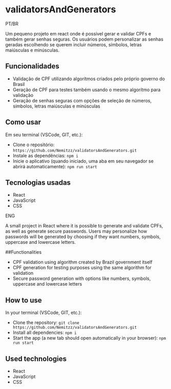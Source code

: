 # validatorsAndGenerators
PT/BR

Um pequeno projeto em react onde é possível gerar e validar CPFs e também gerar senhas seguras.
Os usuários podem personalizar as senhas geradas escolhendo se querem incluir números, símbolos, letras maiúsculas e minúsculas.

## Funcionalidades
- Validação de CPF utilizando algorítmos criados pelo próprio governo do Brasil
- Geração de CPF para testes também usando o mesmo algorítmo para validação
- Geração de senhas seguras com opções de seleção de números, símbolos, letras maiúsculas e minúsculas

## Como usar
Em seu terminal (VSCode, GIT, etc.):
- Clone o repositório: `https://github.com/Nemitzz/validatorsAndGenerators.git`
- Instale as dependências: `npm i`
- Inicie o aplicativo (quando iniciado, uma aba em seu navegador se abrirá automaticamente): `npm run start`

## Tecnologias usadas
- React
- JavaScript
- CSS


ENG

A small project in React where it is possible to generate and validate CPFs, as well as generate secure passwords.
Users may personalize how passwords will be generated by choosing if they want numbers, symbols, uppercase and lowercase letters.

##Functionalities
- CPF validation using algorithm created by Brazil government itself
- CPF generation for testing purposes using the same algorithm for validation
- Secure password generation with options like numbers, symbols, uppercase and lowercase letters

## How to use
In your terminal (VSCode, GIT, etc.):
- Clone the repository: `git clone https://github.com/Nemitzz/validatorsAndGenerators.git`
- Install all dependencies: `npm i`
- Start the app (a new tab should open automatically in your browser): `npm run start`

## Used technologies
- React
- JavaScript
- CSS
